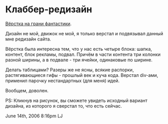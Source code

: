 # Клаббер-редизайн

[Вёрстка на грани фантастики](http://www.clubber.co.il/6sense/).

Дизайн не мой, движок не мой, я только верстал и подвязывал данный мне
редизайн сайта.

Вёрстка была интересна тем, что у нас есть четыре блока: шапка, контент,
блок рекламы, подвал. Причём в части контента три колонки разной ширины,
а в подвале - три ячейки, одинаковые по ширине.

Делать таблицами? Разеры же не ясны, всякие распорки, растягивающиеся
гифы - прошлый век и куча кода. Верстал div-ами, применил парочку
нестандартных (для меня) идей.

Вообщем, доволен.

PS: Кликнув на рисунок, вы сможете увидеть исходный вариант дизайна, из
которого я сверстал то, что есть сейчас.

<span id="timestamp"> June 14th, 2006 8:16pm </span> <span
class="tag">LJ</span>
